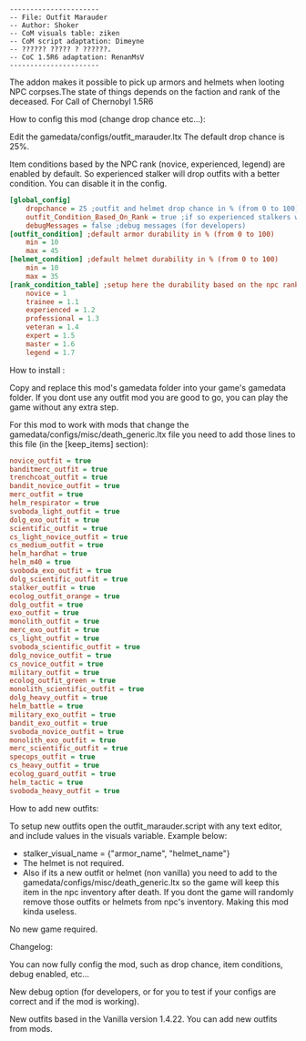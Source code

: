     ----------------------
    -- File: Outfit Marauder
    -- Author: Shoker
    -- CoM visuals table: ziken
    -- CoM script adaptation: Dimeyne
    -- ?????? ????? ? ??????.
    -- CoC 1.5R6 adaptation: RenanMsV
    ----------------------

The addon makes it possible to pick up armors and helmets when looting NPC corpses.The state of things depends on the faction and rank of the deceased.
For Call of Chernobyl 1.5R6

How to config this mod (change drop chance etc...):

Edit the gamedata/configs/outfit_marauder.ltx
The default drop chance is 25%.

Item conditions based by the NPC rank (novice, experienced, legend) are enabled by default. So experienced stalker will drop outfits with a better condition. You can disable it in the config.

```ini
[global_config]
	dropchance = 25 ;outfit and helmet drop chance in % (from 0 to 100)
	outfit_Condition_Based_On_Rank = true ;if so experienced stalkers will drop outfits with a better condition
	debugMessages = false ;debug messages (for developers)
[outfit_condition] ;default armor durability in % (from 0 to 100)
	min = 10
	max = 45
[helmet_condition] ;default helmet durability in % (from 0 to 100)
	min = 10
	max = 35
[rank_condition_table] ;setup here the durability based on the npc rank, will not work if outfit_Condition_Based_On_Rank not enabled. 1 = default by config, 2 = 2x more
	novice = 1
	trainee = 1.1
	experienced = 1.2
	professional = 1.3
	veteran = 1.4
	expert = 1.5
	master = 1.6
	legend = 1.7
```

How to install :

Copy and replace this mod's gamedata folder into your game's gamedata folder.
If you dont use any outfit mod you are good to go, you can play the game without any extra step.

For this mod to work with mods that change the gamedata/configs/misc/death_generic.ltx file you need to add those lines to this file (in the [keep_items] section):

```ini
novice_outfit = true
banditmerc_outfit = true
trenchcoat_outfit = true
bandit_novice_outfit = true
merc_outfit = true
helm_respirator = true
svoboda_light_outfit = true
dolg_exo_outfit = true
scientific_outfit = true
cs_light_novice_outfit = true
cs_medium_outfit = true
helm_hardhat = true
helm_m40 = true
svoboda_exo_outfit = true
dolg_scientific_outfit = true
stalker_outfit = true
ecolog_outfit_orange = true
dolg_outfit = true
exo_outfit = true
monolith_outfit = true
merc_exo_outfit = true
cs_light_outfit = true
svoboda_scientific_outfit = true
dolg_novice_outfit = true
cs_novice_outfit = true
military_outfit = true
ecolog_outfit_green = true
monolith_scientific_outfit = true
dolg_heavy_outfit = true
helm_battle = true
military_exo_outfit = true
bandit_exo_outfit = true
svoboda_novice_outfit = true
monolith_exo_outfit = true
merc_scientific_outfit = true
specops_outfit = true
cs_heavy_outfit = true
ecolog_guard_outfit = true
helm_tactic = true
svoboda_heavy_outfit = true
```

How to add new outfits:

To setup new outfits open the outfit_marauder.script with any text editor, and include values in the visuals variable. Example below:
  - stalker_visual_name = {"armor_name", "helmet_name"}
  - The helmet is not required.
  - Also if its a new outfit or helmet (non vanilla) you need to add to the gamedata/configs/misc/death_generic.ltx so the game will keep this item in the npc inventory after death. If you dont the game will randomly remove those outfits or helmets from npc's inventory. Making this mod kinda useless.

No new game required.

Changelog:

You can now fully config the mod, such as drop chance, item conditions, debug enabled, etc...

New debug option (for developers, or for you to test if your configs are correct and if the mod is working).

New outfits based in the Vanilla version 1.4.22. You can add new outfits from mods.
